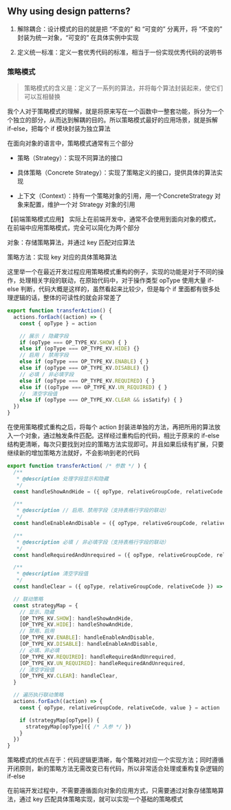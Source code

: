 ## Why using design patterns?

1. 解除耦合：设计模式的目的就是把 “不变的” 和 “可变的” 分离开，将 “不变的” 封装为统一对象，“可变的” 在具体实例中实现

2. 定义统一标准：定义一套优秀代码的标准，相当于一份实现优秀代码的说明书

### 策略模式

> 策略模式的含义是：定义了一系列的算法，并将每个算法封装起来，使它们可以互相替换

我个人对于策略模式的理解，就是将原来写在一个函数中一整套功能，拆分为一个个独立的部分，从而达到解耦的目的。所以策略模式最好的应用场景，就是拆解 if-else，把每个 if 模块封装为独立算法

在面向对象的语言中，策略模式通常有三个部分

- 策略（Strategy）：实现不同算法的接口

- 具体策略（Concrete Strategy）：实现了策略定义的接口，提供具体的算法实现

- 上下文（Context）：持有一个策略对象的引用，用一个ConcreteStrategy 对象来配置，维护一个对 Strategy 对象的引用

【前端策略模式应用】
实际上在前端开发中，通常不会使用到面向对象的模式，在前端中应用策略模式，完全可以简化为两个部分

对象：存储策略算法，并通过 key 匹配对应算法

策略方法：实现 key 对应的具体策略算法

这里举一个在最近开发过程应用策略模式重构的例子，实现的功能是对于不同的操作，处理相关字段的联动，在原始代码中，对于操作类型 opType 使用大量 if-else 判断，代码大概是这样的，虽然看起来比较少，但是每个 if 里面都有很多处理逻辑的话，整体的可读性的就会非常差了

```js
export function transferAction() {
  actions.forEach((action) => {
    const { opType } = action

    // 展示 / 隐藏字段
    if (opType === OP_TYPE_KV.SHOW) { }
    else if (opType === OP_TYPE_KV.HIDE) {}
    // 启用 / 禁用字段
    else if (opType === OP_TYPE_KV.ENABLE) { }
    else if (opType === OP_TYPE_KV.DISABLE) {}
    // 必填 / 非必填字段
    else if (opType === OP_TYPE_KV.REQUIRED) { }
    else if ((opType === OP_TYPE_KV.UN_REQUIRED) { }
    //  清空字段值
    else if (opType === OP_TYPE_KV.CLEAR && isSatify) { }
  })
}
```

在使用策略模式重构之后，将每个 action 封装进单独的方法，再把所用的算法放入一个对象，通过触发条件匹配。这样经过重构后的代码，相比于原来的 if-else 结构更清晰，每次只要找到对应的策略方法实现即可。并且如果后续有扩展，只要继续新的增加策略方法就好，不会影响到老的代码

```js
export function transferAction( /* 参数 */ ) {
  /**
   * @description 处理字段显示和隐藏
   */
  const handleShowAndHide = ({ opType, relativeGroupCode, relativeCode }) => {}

  /**
   * @description // 启用、禁用字段（支持表格行字段的联动）
   */
  const handleEnableAndDisable = ({ opType, relativeGroupCode, relativeCode }) => {}

  /**
   * @description 必填 / 非必填字段（支持表格行字段的联动）
   */
  const handleRequiredAndUnrequired = ({ opType, relativeGroupCode, relativeCode }) => {}

  /**
   * @description 清空字段值
   */
  const handleClear = ({ opType, relativeGroupCode, relativeCode }) => {}

  // 联动策略
  const strategyMap = {
    // 显示、隐藏
    [OP_TYPE_KV.SHOW]: handleShowAndHide,
    [OP_TYPE_KV.HIDE]: handleShowAndHide,
    // 禁用、启用
    [OP_TYPE_KV.ENABLE]: handleEnableAndDisable,
    [OP_TYPE_KV.DISABLE]: handleEnableAndDisable,
    // 必填、非必填
    [OP_TYPE_KV.REQUIRED]: handleRequiredAndUnrequired,
    [OP_TYPE_KV.UN_REQUIRED]: handleRequiredAndUnrequired,
    // 清空字段值
    [OP_TYPE_KV.CLEAR]: handleClear,
  }

  // 遍历执行联动策略
  actions.forEach((action) => {
    const { opType, relativeGroupCode, relativeCode, value } = action

    if (strategyMap[opType]) {
      strategyMap[opType]({ /* 入参 */ })
    }
  })
}
```

策略模式的优点在于：代码逻辑更清晰，每个策略对对应一个实现方法；同时遵循开闭原则，新的策略方法无需改变已有代码，所以非常适合处理或重构复杂逻辑的  if-else

在前端开发过程中，不需要遵循面向对象的应用方式，只需要通过对象存储策略算法，通过 key 匹配具体策略实现，就可以实现一个基础的策略模式